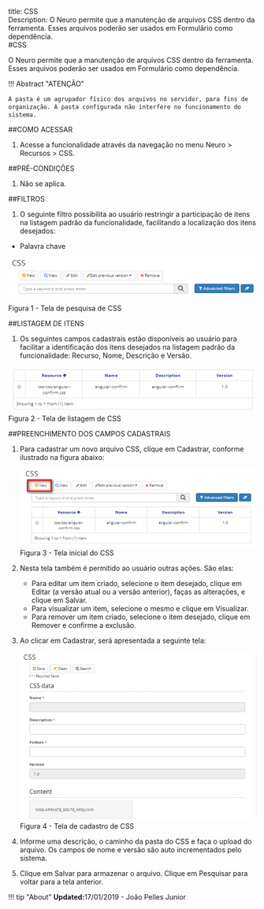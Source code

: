 title: CSS  
Description: O Neuro permite que a manutenção de arquivos CSS dentro da ferramenta. Esses arquivos poderão ser usados em Formulário como dependência.   
#CSS

O Neuro permite que a manutenção de arquivos CSS dentro da ferramenta. Esses arquivos poderão ser usados em Formulário como dependência.     

!!! Abstract "ATENÇÃO"  

    A pasta é um agrupador físico dos arquivos no servidor, para fins de organização. A pasta configurada não interfere no funcionamento do sistema.  

##COMO ACESSAR    

1.  Acesse a funcionalidade através da navegação no menu Neuro > Recursos > CSS.    

##PRÉ-CONDIÇÕES    

1.  Não se aplica.  

##FILTROS  

1.  O seguinte filtro possibilita ao usuário restringir a participação de itens na listagem padrão da funcionalidade, facilitando a localização dos itens desejados:   

  - Palavra chave    

![Screenshot](images/CSS-Filters.png)  

Figura 1 - Tela de pesquisa de CSS  

##LISTAGEM DE ITENS  
1. Os seguintes campos cadastrais estão disponíveis ao usuário para facilitar a identificação dos itens desejados na listagem padrão da funcionalidade: Recurso, Nome, Descrição e Versão.      

![Screenshot](images/CSS-Item-List.png)   
Figura 2 - Tela de listagem de CSS  

##PREENCHIMENTO DOS CAMPOS CADASTRAIS    
1. Para cadastrar um novo arquivo CSS, clique em Cadastrar, conforme ilustrado na figura abaixo:   

    ![Screenshot](images/CSS-Filling.png)  
    Figura 3 - Tela inicial do CSS    

2. Nesta tela também é permitido ao usuário outras ações. São elas:

   - Para editar um item criado, selecione o item desejado, clique em Editar (a versão atual ou a versão anterior), faças as alterações,      e clique em Salvar.    
   - Para visualizar um item, selecione o mesmo e clique em Visualizar.   
   - Para remover um item criado, selecione o item desejado, clique em Remover e confirme a exclusão.  

3. Ao clicar em Cadastrar, será apresentada a seguinte tela:    
 
    ![Screenshot](images/CSS-registration.png)   
    Figura 4 - Tela de cadastro de CSS    

4. Informe uma descrição, o caminho da pasta do CSS e faça o upload do arquivo. Os campos de nome e versão são auto incrementados pelo sistema.   
5. Clique em Salvar para armazenar o arquivo. Clique em Pesquisar para voltar para a tela anterior.    

!!! tip "About"
    <b>Updated:</b>17/01/2019 - João Pelles Junior

